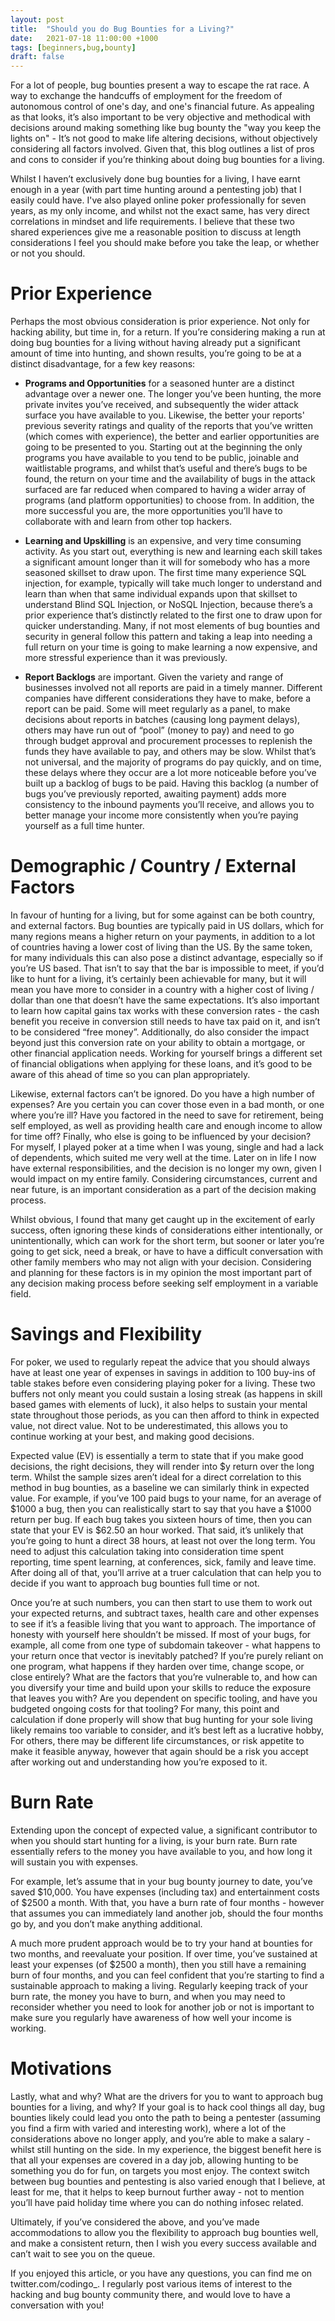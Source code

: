 ```yaml
---
layout: post
title:  "Should you do Bug Bounties for a Living?"
date:   2021-07-18 11:00:00 +1000
tags: [beginners,bug,bounty]
draft: false
---
```

For a lot of people, bug bounties present a way to escape the rat race. A way to exchange the handcuffs of employment for the freedom of autonomous control of one's day, and one's financial future. As appealing as that looks, it’s also important to be very objective and methodical with decisions around making something like bug bounty the "way you keep the lights on" - It’s not good to make life altering decisions, without objectively considering all factors involved. Given that, this blog outlines a list of pros and cons to consider if you’re thinking about doing bug bounties for a living.

Whilst I haven’t exclusively done bug bounties for a living, I have earnt enough in a year (with part time hunting around a pentesting job) that I easily could have. I've also played online poker professionally for seven years, as my only income, and whilst not the exact same, has very direct correlations in mindset and life requirements. I believe that these two shared experiences give me a reasonable position to discuss at length considerations I feel you should make before you take the leap, or whether or not you should.

# Prior Experience

Perhaps the most obvious consideration is prior experience. Not only for hacking ability, but time in, for a return. If you’re considering making a run at doing bug bounties for a living without having already put a significant amount of time into hunting, and shown results, you’re going to be at a distinct disadvantage, for a few key reasons:

- **Programs and Opportunities** for a seasoned hunter are a distinct advantage over a newer one. The longer you’ve been hunting, the more private invites you’ve received, and subsequently the wider attack surface you have available to you. Likewise, the better your reports' previous severity ratings and quality of the reports that you’ve written (which comes with experience), the better and earlier opportunities are going to be presented to you. Starting out at the beginning the only programs you have available to you tend to be public, joinable and waitlistable programs, and whilst that’s useful and there’s bugs to be found, the return on your time and the availability of bugs in the attack surfaced are far reduced when compared to having a wider array of programs (and platform opportunities) to choose from. In addition, the more successful you are, the more opportunities you’ll have to collaborate with and learn from other top hackers.  

- **Learning and Upskilling** is an expensive, and very time consuming activity. As you start out, everything is new and learning each skill takes a significant amount longer than it will for somebody who has a more seasoned skillset to draw upon. The first time many experience SQL injection, for example, typically will take much longer to understand and learn than when that same individual expands upon that skillset to understand Blind SQL Injection, or NoSQL Injection, because there’s a prior experience that’s distinctly related to the first one to draw upon for quicker understanding. Many, if not most elements of bug bounties and security in general follow this pattern and taking a leap into needing a full return on your time is going to make learning a now expensive, and more stressful experience than it was previously. 

- **Report Backlogs** are important. Given the variety and range of businesses involved not all reports are paid in a timely manner. Different companies have different considerations they have to make, before a report can be paid. Some will meet regularly as a panel, to make decisions about reports in batches (causing long payment delays), others may have run out of “pool” (money to pay) and need to go through budget approval and procurement processes to replenish the funds they have available to pay, and others may be slow. Whilst that’s not universal, and the majority of programs do pay quickly, and on time, these delays where they occur are a lot more noticeable before you’ve built up a backlog of bugs to be paid. Having this backlog (a number of bugs you’ve previously reported, awaiting payment) adds more consistency to the inbound payments you’ll receive, and allows you to better manage your income more consistently when you’re paying yourself as a full time hunter.

# Demographic / Country / External Factors
In favour of hunting for a living, but for some against can be both country, and external factors. Bug bounties are typically paid in US dollars, which for many regions means a higher return on your payments, in addition to a lot of countries having a lower cost of living than the US. By the same token, for many individuals this can also pose a distinct advantage, especially so if you’re US based. That isn’t to say that the bar is impossible to meet, if you’d like to hunt for a living, it’s certainly been achievable for many, but it will mean you have more to consider in a country with a higher cost of living / dollar than one that doesn’t have the same expectations. It’s also important to learn how capital gains tax works with these conversion rates - the cash benefit you receive in conversion still needs to have tax paid on it, and isn’t to be considered “free money”. Additionally, do also consider the impact beyond just this conversion rate on your ability to obtain a mortgage, or other financial application needs. Working for yourself brings a different set of financial obligations when applying for these loans, and it’s good to be aware of this ahead of time so you can plan appropriately.

Likewise, external factors can’t be ignored. Do you have a high number of expenses? Are you certain you can cover those even in a bad month, or one where you’re ill? Have you factored in the need to save for retirement, being self employed, as well as providing health care and enough income to allow for time off? Finally, who else is going to be influenced by your decision? For myself, I played poker at a time when I was young, single and had a lack of dependents, which suited me very well at the time. Later on in life I now have external responsibilities, and the decision is no longer my own, given I would impact on my entire family. Considering circumstances, current and near future, is an important consideration as a part of the decision making process.

Whilst obvious, I found that many get caught up in the excitement of early success, often ignoring these kinds of considerations either intentionally, or unintentionally, which can work for the short term, but sooner or later you’re going to get sick, need a break, or have to have a difficult conversation with other family members who may not align with your decision. Considering and planning for these factors is in my opinion the most important part of any decision making process before seeking self employment in a variable field.

# Savings and Flexibility

For poker, we used to regularly repeat the advice that you should always have at least one year of expenses in savings in addition to 100 buy-ins of table stakes before even considering playing poker for a living. These two buffers not only meant you could sustain a losing streak (as happens in skill based games with elements of luck), it also helps to sustain your mental state throughout those periods, as you can then afford to think in expected value, not direct value. Not to be underestimated, this allows you to continue working at your best, and making good decisions.

Expected value (EV) is essentially a term to state that if you make good decisions, the right decisions, they will render into $y return over the long term. Whilst the sample sizes aren’t ideal for a direct correlation to this method in bug bounties, as a baseline we can similarly think in expected value. For example, if you’ve 100 paid bugs to your name, for an average of $1000 a bug, then you can realistically start to say that you have a $1000 return per bug. If each bug takes you sixteen hours of time, then you can state that your EV is $62.50 an hour worked. That said, it’s unlikely that you’re going to hunt a direct 38 hours, at least not over the long term. You need to adjust this calculation taking into consideration time spent reporting, time spent learning, at conferences, sick, family and leave time. After doing all of that, you’ll arrive at a truer calculation that can help you to decide if you want to approach bug bounties full time or not.

 Once you’re at such numbers, you can then start to use them to work out your expected returns, and subtract taxes, health care and other expenses to see if it’s a feasible living that you want to approach. The importance of honesty with yourself here shouldn’t be missed. If most of your bugs, for example, all come from one type of subdomain takeover - what happens to your return once that vector is inevitably patched? If you’re purely reliant on one program, what happens if they harden over time, change scope, or close entirely? What are the factors that you’re vulnerable to, and how can you diversify your time and build upon your skills to reduce the exposure that leaves you with? Are you dependent on specific tooling, and have you budgeted ongoing costs for that tooling? For many, this point and calculation if done properly will show that bug hunting for your sole living likely remains too variable to consider, and it’s best left as a lucrative hobby, For others, there may be different life circumstances, or risk appetite to make it feasible anyway, however that again should be a risk you accept after working out and understanding how you’re exposed to it.

# Burn Rate

Extending upon the concept of expected value, a significant contributor to when you should start hunting for a living, is your burn rate. Burn rate essentially refers to the money you have available to you, and how long it will sustain you with expenses.

For example, let’s assume that in your bug bounty journey to date, you’ve saved $10,000. You have expenses (including tax) and entertainment costs of $2500 a month. With that, you have a burn rate of four months - however that assumes you can immediately land another job, should the four months go by, and you don’t make anything additional.

A much more prudent approach would be to try your hand at bounties for two months, and reevaluate your position. If over time, you’ve sustained at least your expenses (of $2500 a month), then you still have a remaining burn of four months, and you can feel confident that you’re starting to find a sustainable approach to making a living. Regularly keeping track of your burn rate, the money you have to burn, and when you may need to reconsider whether you need to look for another job or not is important to make sure you regularly have awareness of how well your income is working.

# Motivations

Lastly, what and why? What are the drivers for you to want to approach bug bounties for a living, and why? If your goal is to hack cool things all day, bug bounties likely could lead you onto the path to being a pentester (assuming you find a firm with varied and interesting work), where a lot of the considerations above no longer apply, and you’re able to make a salary -  whilst still hunting on the side. In my experience, the biggest benefit here is that all your expenses are covered in a day job, allowing hunting to be something you do for fun, on targets you most enjoy. The context switch between bug bounties and pentesting is also varied enough that I believe, at least for me, that it helps to keep burnout further away - not to mention you’ll have paid holiday time where you can do nothing infosec related.

Ultimately, if you’ve considered the above, and you’ve made accommodations to allow you the flexibility to approach bug bounties well, and make a consistent return, then I wish you every success available and can’t wait to see you on the queue.

If you enjoyed this article, or you have any questions, you can find me on twitter.com/codingo_. I regularly post various items of interest to the hacking and bug bounty community there, and would love to have a conversation with you!
